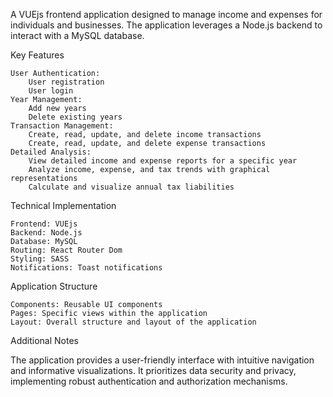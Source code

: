A VUEjs frontend application designed to manage income and expenses for individuals and businesses. The application leverages a Node.js backend to interact with a MySQL database.

Key Features

    User Authentication:
        User registration
        User login
    Year Management:
        Add new years
        Delete existing years
    Transaction Management:
        Create, read, update, and delete income transactions
        Create, read, update, and delete expense transactions
    Detailed Analysis:
        View detailed income and expense reports for a specific year
        Analyze income, expense, and tax trends with graphical representations
        Calculate and visualize annual tax liabilities

Technical Implementation

    Frontend: VUEjs
    Backend: Node.js
    Database: MySQL
    Routing: React Router Dom
    Styling: SASS
    Notifications: Toast notifications

Application Structure

    Components: Reusable UI components
    Pages: Specific views within the application
    Layout: Overall structure and layout of the application

Additional Notes

The application provides a user-friendly interface with intuitive navigation and informative visualizations. It prioritizes data security and privacy, implementing robust authentication and authorization mechanisms.
